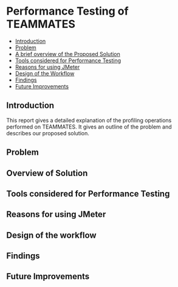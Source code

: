 # Performance Testing of TEAMMATES

* [Introduction](#Introduction)
* [Problem](#Problem)
* [A brief overview of the Proposed Solution](#Overview-of-Solution)
* [Tools considered for Performance Testing](#Tools-considered-for-Performance-Testing)
* [Reasons for using JMeter](#Reasons-for-using-JMeter)
* [Design of the Workflow](#Design-of-the-workflow)
* [Findings](#Findings)
* [Future Improvements](#Future-improvements)

## Introduction

This report gives a detailed explanation of the profiling operations performed on TEAMMATES. It gives an outline of the
problem and describes our proposed solution.

## Problem

## Overview of Solution

## Tools considered for Performance Testing

## Reasons for using JMeter

## Design of the workflow

## Findings

## Future Improvements
